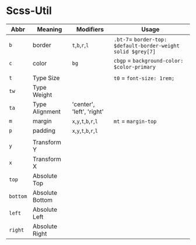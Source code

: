 # Scss-Util

Abbr    |  Meaning        | Modifiers               | Usage
--------|-----------------|-------------------------|--------------------------------  
`b`     | border          | `t`,`b`,`r`,`l`         | `.bt-7`= `border-top: $default-border-weight solid $grey[7]`
`c`     | color           | `bg`                    | `cbgp` = `background-color: $color-primary`
        |
`t`     | Type Size       |                         | `t0` = `font-size: 1rem;`
`tw`    | Type Weight     |                         | 
`ta`    | Type Alignment  | 'center', 'left', 'right'
`m`     | margin          | `x`,`y`,`t`,`b`,`r`,`l` | `mt` = `margin-top`         
`p`     | padding         | `x`,`y`,`t`,`b`,`r`,`l` | 
        |
`y`     | Transform Y     |                         | 
`x`     | Transform X     |                         | 
`top`   | Absolute Top
`bottom`| Absolute Bottom
`left`  | Absolute Left
`right` | Absolute Right


